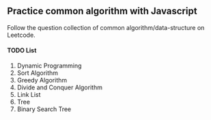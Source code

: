## Practice common algorithm with Javascript

Follow the question collection of common algorithm/data-structure on Leetcode.

#### TODO List 

1. Dynamic Programming
2. Sort Algorithm
3. Greedy Algorithm
4. Divide and Conquer Algorithm
5. Link List
6. Tree
7. Binary Search Tree

